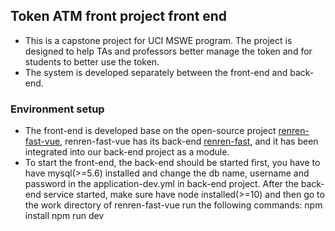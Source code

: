 ## Token ATM front project front end


- This is a capstone project for UCI MSWE program. The project is designed to help TAs and professors better manage the token and for students to better use the token.
- The system is developed separately between the front-end and back-end.
### Environment setup
- The front-end is developed base on the open-source project [renren-fast-vue](https://github.com/renrenio/renren-fast-vue), renren-fast-vue has its back-end [renren-fast](https://gitee.com/renrenio/renren-fast), and it has been integrated into our back-end project as a module.
- To start the front-end, the back-end should be started first, you have to have mysql(>=5.6) installed and change the db name, username and password in the application-dev.yml in back-end project. After the back-end service started, make sure have node installed(>=10) and then go to the work directory of renren-fast-vue run the following commands:
    npm install
    npm run dev

